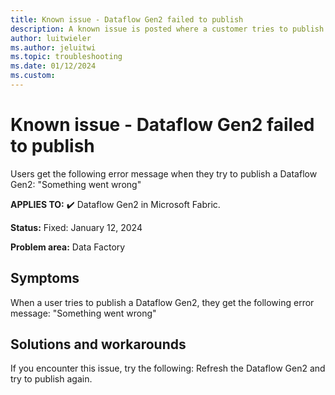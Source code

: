 ```yaml
---
title: Known issue - Dataflow Gen2 failed to publish
description: A known issue is posted where a customer tries to publish a Dataflow Gen2 and gets an error message.
author: luitwieler
ms.author: jeluitwi
ms.topic: troubleshooting  
ms.date: 01/12/2024
ms.custom: 
---
```


# Known issue - Dataflow Gen2 failed to publish

Users get the following error message when they try to publish a Dataflow Gen2: "Something went wrong"

**APPLIES TO:** ✔️ Dataflow Gen2 in Microsoft Fabric.

**Status:** Fixed: January 12, 2024

**Problem area:** Data Factory

## Symptoms

When a user tries to publish a Dataflow Gen2, they get the following error message: "Something went wrong"

## Solutions and workarounds

If you encounter this issue, try the following: Refresh the Dataflow Gen2 and try to publish again.
